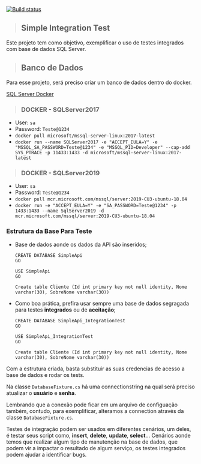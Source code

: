 [![Build status](https://ci.appveyor.com/api/projects/status/ucxwgqb0ypj73tt9?svg=true)](https://ci.appveyor.com/project/adeildo-oliveira/SimpleApiIntegrationTests)

>## Simple Integration Test
Este projeto tem como objetivo, exemplificar o uso de testes integrados com base de dados SQL Server.

>## Banco de Dados
Para esse projeto, será preciso criar um banco de dados dentro do docker.

[SQL Server Docker](https://docs.microsoft.com/pt-br/sql/linux/sql-server-linux-configure-docker?view=sql-server-2017)

>### DOCKER - SQLServer2017 
* User: ```sa```
* Password: ```Teste@1234```
* ```docker pull microsoft/mssql-server-linux:2017-latest```
* ```docker run --name SQLServer2017 -e "ACCEPT_EULA=Y" -e "MSSQL_SA_PASSWORD=Teste@1234" -e "MSSQL_PID=Developer" --cap-add SYS_PTRACE -p 11433:1433 -d microsoft/mssql-server-linux:2017-latest```

>### DOCKER - SQLServer2019
* User: ```sa```
* Password: ```Teste@1234```
* ```docker pull mcr.microsoft.com/mssql/server:2019-CU3-ubuntu-18.04```
* ```docker run -e "ACCEPT_EULA=Y" -e "SA_PASSWORD=Teste@1234" -p 1433:1433 --name SqlServer2019 -d mcr.microsoft.com/mssql/server:2019-CU3-ubuntu-18.04```

### Estrutura da Base Para Teste
* Base de dados aonde os dados da API são inseridos;
    ```
    CREATE DATABASE SimpleApi
    GO

    USE SimpleApi
    GO

    Create table Cliente (Id int primary key not null identity, Nome varchar(30), SobreNome varchar(30))
    ```
* Como boa prática, prefira usar sempre uma base de dados segragada para testes **integrados** ou de **aceitação**;
    ```
    CREATE DATABASE SimpleApi_IntegrationTest
    GO

    USE SimpleApi_IntegrationTest
    GO

    Create table Cliente (Id int primary key not null identity, Nome varchar(30), SobreNome varchar(30))
    ```
Com a estrutura criada, basta substituir as suas credencias de acesso a base de dados e rodar os tests.

Na classe ```DatabaseFixture.cs``` há uma connectionstring na qual será preciso atualizar o **usuário** e **senha**.

Lembrando que a conexão pode ficar em um arquivo de configuação também, contudo, para exemplificar, alteramos a connection através da classe ```DatabaseFixture.cs```.

Testes de integração podem ser usados em diferentes cenários, um deles, é testar seus script como, **insert**, **delete**, **update**, **select**... Cenários aonde temos que realizar algum tipo de manutenção na base de dados, que podem vir a impactar o resultado de algum serviço, os testes integrados podem ajudar a identificar bugs.